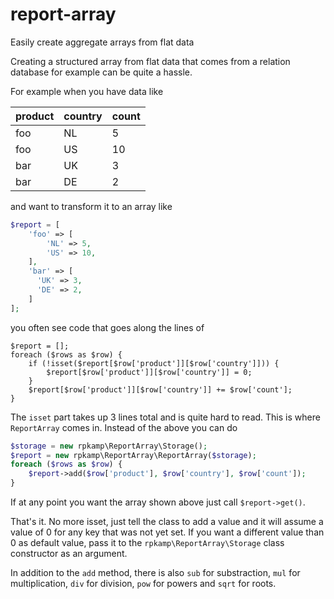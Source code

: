 # report-array
Easily create aggregate arrays from flat data

Creating a structured array from flat data that comes from a relation database for example can be quite a hassle.

For example when you have data like

product | country | count
--------|---------|------
foo     | NL      | 5
foo     | US      | 10
bar     | UK      | 3
bar     | DE      | 2

and want to transform it to an array like

```php
$report = [
    'foo' => [
        'NL' => 5,
        'US' => 10,
    ],
    'bar' => [
      'UK' => 3,
      'DE' => 2,
    ]
];
```

you often see code that goes along the lines of

```
$report = [];
foreach ($rows as $row) {
    if (!isset($report[$row['product']][$row['country']])) {
        $report[$row['product']][$row['country']] = 0;
    }
    $report[$row['product']][$row['country']] += $row['count'];
}
```

The `isset` part takes up 3 lines total and is quite hard to read. This is where `ReportArray` comes in. Instead of the above you can do

```php
$storage = new rpkamp\ReportArray\Storage();
$report = new rpkamp\ReportArray\ReportArray($storage);
foreach ($rows as $row) {
    $report->add($row['product'], $row['country'], $row['count']);
}
```

If at any point you want the array shown above just call `$report->get()`.

That's it. No more isset, just tell the class to add a value and it will assume a value of 0 for any key that was not yet set.
If you want a different value than 0 as default value, pass it to the `rpkamp\ReportArray\Storage` class constructor as an argument.

In addition to the `add` method, there is also `sub` for substraction, `mul` for multiplication, `div` for division, `pow` for powers and `sqrt` for roots.
